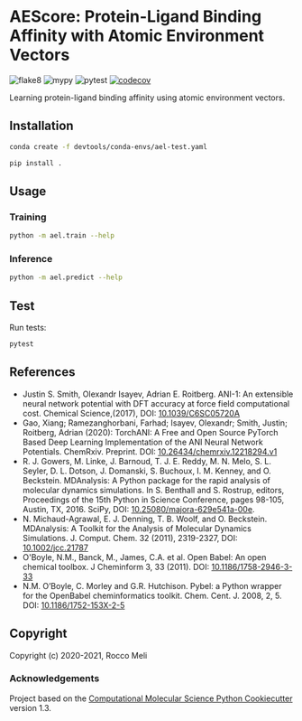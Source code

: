 # AEScore: Protein-Ligand Binding Affinity with Atomic Environment Vectors

![flake8](https://github.com/RMeli/ael/workflows/flake8/badge.svg)
![mypy](https://github.com/RMeli/ael/workflows/mypy/badge.svg)
![pytest](https://github.com/RMeli/ael/workflows/pytest/badge.svg)
[![codecov](https://codecov.io/gh/RMeli/aescore/branch/master/graph/badge.svg?token=pVoBBFALD1)](https://codecov.io/gh/RMeli/aescore)

Learning protein-ligand binding affinity using atomic environment vectors.

## Installation

```bash
conda create -f devtools/conda-envs/ael-test.yaml
```

```bash
pip install .
```

## Usage

### Training

```bash
python -m ael.train --help
```

### Inference

```bash
python -m ael.predict --help
```

## Test

Run tests:

```bash
pytest
```

## References

* Justin S. Smith, Olexandr Isayev, Adrian E. Roitberg. ANI-1: An extensible neural network potential with DFT accuracy at force field computational cost. Chemical Science,(2017), DOI: [10.1039/C6SC05720A](https://doi.org/10.1039/C6SC05720A)
* Gao, Xiang; Ramezanghorbani, Farhad; Isayev, Olexandr; Smith, Justin; Roitberg, Adrian (2020): TorchANI: A Free and Open Source PyTorch Based Deep Learning Implementation of the ANI Neural Network Potentials. ChemRxiv. Preprint. DOI: [10.26434/chemrxiv.12218294.v1](https://doi.org/10.26434/chemrxiv.12218294.v1)
* R. J. Gowers, M. Linke, J. Barnoud, T. J. E. Reddy, M. N. Melo, S. L. Seyler, D. L. Dotson, J. Domanski, S. Buchoux, I. M. Kenney, and O. Beckstein. MDAnalysis: A Python package for the rapid analysis of molecular dynamics simulations. In S. Benthall and S. Rostrup, editors, Proceedings of the 15th Python in Science Conference, pages 98-105, Austin, TX, 2016. SciPy, DOI: [10.25080/majora-629e541a-00e](https://doi.org/10.25080/majora-629e541a-00e).
* N. Michaud-Agrawal, E. J. Denning, T. B. Woolf, and O. Beckstein. MDAnalysis: A Toolkit for the Analysis of Molecular Dynamics Simulations. J. Comput. Chem. 32 (2011), 2319-2327, DOI: [10.1002/jcc.21787](https://doi.org/10.1002/jcc.21787)
* O'Boyle, N.M., Banck, M., James, C.A. et al. Open Babel: An open chemical toolbox. J Cheminform 3, 33 (2011). DOI: [10.1186/1758-2946-3-33](https://doi.org/10.1186/1758-2946-3-33)
* N.M. O’Boyle, C. Morley and G.R. Hutchison. Pybel: a Python wrapper for the OpenBabel cheminformatics toolkit. Chem. Cent. J. 2008, 2, 5. DOI: [10.1186/1752-153X-2-5](https://bmcchem.biomedcentral.com/articles/10.1186/1752-153X-2-5)

## Copyright

Copyright (c) 2020-2021, Rocco Meli

### Acknowledgements

Project based on the [Computational Molecular Science Python Cookiecutter](https://github.com/molssi/cookiecutter-cms) version 1.3.
